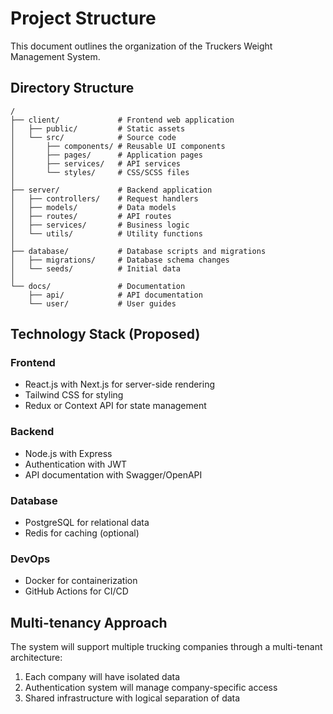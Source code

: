# Project Structure

This document outlines the organization of the Truckers Weight Management System.

## Directory Structure

```
/
├── client/             # Frontend web application
│   ├── public/         # Static assets
│   └── src/            # Source code
│       ├── components/ # Reusable UI components
│       ├── pages/      # Application pages
│       ├── services/   # API services
│       └── styles/     # CSS/SCSS files
│
├── server/             # Backend application
│   ├── controllers/    # Request handlers
│   ├── models/         # Data models
│   ├── routes/         # API routes
│   ├── services/       # Business logic
│   └── utils/          # Utility functions
│
├── database/           # Database scripts and migrations
│   ├── migrations/     # Database schema changes
│   └── seeds/          # Initial data
│
└── docs/               # Documentation
    ├── api/            # API documentation
    └── user/           # User guides
```

## Technology Stack (Proposed)

### Frontend

- React.js with Next.js for server-side rendering
- Tailwind CSS for styling
- Redux or Context API for state management

### Backend

- Node.js with Express
- Authentication with JWT
- API documentation with Swagger/OpenAPI

### Database

- PostgreSQL for relational data
- Redis for caching (optional)

### DevOps

- Docker for containerization
- GitHub Actions for CI/CD

## Multi-tenancy Approach

The system will support multiple trucking companies through a multi-tenant architecture:

1. Each company will have isolated data
2. Authentication system will manage company-specific access
3. Shared infrastructure with logical separation of data
